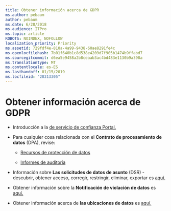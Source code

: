 ```yaml
---
title: Obtener información acerca de GDPR
ms.author: pebaum
author: pebaum
ms.date: 6/28/2018
ms.audience: ITPro
ms.topic: article
ROBOTS: NOINDEX, NOFOLLOW
localization_priority: Priority
ms.assetid: 729fdf4e-810a-4a99-9438-60ae8291fe4c
ms.openlocfilehash: 7b01f640b1c8d538e4209d7f905b1474b9ffabd7
ms.sourcegitcommit: d6ea5e9458a2b8ceaab3ac4bd483e1130b9a398a
ms.translationtype: MT
ms.contentlocale: es-ES
ms.lasthandoff: 01/15/2019
ms.locfileid: "28313305"
---
```

# <a name="information-about-gdpr"></a>Obtener información acerca de GDPR

- Introducción a la [de servicio de confianza Portal.](https://servicetrust.microsoft.com/ViewPage/GDPRGetStarted)
    
- Para cualquier cosa relacionada con el **Contrato de procesamiento de datos** (DPA), revise: 
    
  - [Recursos de protección de datos](https://servicetrust.microsoft.com/ViewPage/TrustDocuments)
    
  - [Informes de auditoría](https://servicetrust.microsoft.com/ViewPage/MSComplianceGuide)
    
- Información sobre **Las solicitudes de datos de asunto** (DSR) - descubrir, obtener acceso, corregir, restringir, eliminar, exportar es [aquí.](https://docs.microsoft.com/en-us/microsoft-365/compliance/gdpr-dsr-office365)
    
- Obtener información sobre la **Notificación de violación de datos** es [aquí.](https://servicetrust.microsoft.com/ViewPage/GDPRBreach)
    
- Obtener información acerca de **las ubicaciones de datos** es [aquí.](https://products.office.com/en-us/where-is-your-data-located?ms.officeurl=datamaps&amp;geo=All#All)
    

